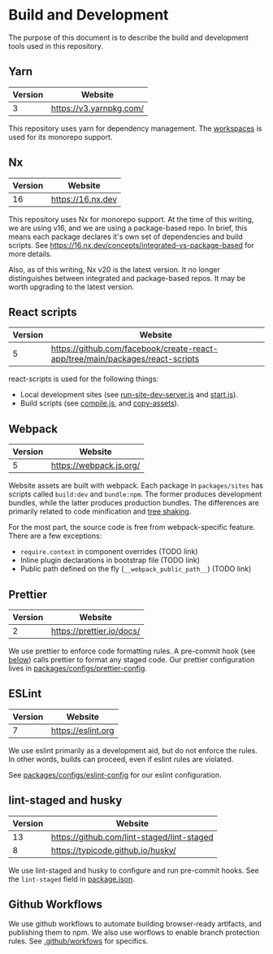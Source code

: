 # Build and Development

The purpose of this document is to describe the build and development tools used
in this repository.

## Yarn

| Version | Website                 |
| ------- | ----------------------- |
| 3       | https://v3.yarnpkg.com/ |

This repository uses yarn for dependency management. The
[workspaces](https://v3.yarnpkg.com/features/workspaces) is used for its
monorepo support.

## Nx

| Version | Website           |
| ------- | ----------------- |
| 16      | https://16.nx.dev |

This repository uses Nx for monorepo support. At the time of
this writing, we are using v16, and we are using a package-based repo. In
brief, this means each package declares it's own set of dependencies and build
scripts. See https://16.nx.dev/concepts/integrated-vs-package-based for more
details.

Also, as of this writing, Nx v20 is the latest version. It no longer
distinguishes between integrated and package-based repos. It may be worth
upgrading to the latest version.

## React scripts

| Version | Website                                                                       |
| ------- | ----------------------------------------------------------------------------- |
| 5       | https://github.com/facebook/create-react-app/tree/main/packages/react-scripts |

react-scripts is used for the following things:

- Local development sites (see [run-site-dev-server.js](packages/configs/react-scripts/scripts/run-site-dev-server.js) and [start.js](packages/configs/react-scripts/scripts/start.js)).
- Build scripts (see [compile.js](packages/configs/react-scripts/scripts/compile.js), and [copy-assets](packages/configs/react-scripts/scripts/copy-assets.js)).

## Webpack

| Version | Website                 |
| ------- | ----------------------- |
| 5       | https://webpack.js.org/ |

Website assets are built with webpack. Each package
in `packages/sites` has scripts called `build:dev` and `bundle:npm`. The former
produces development bundles, while the latter produces production bundles. The
differences are primarily related to code minification and [tree
shaking](https://webpack.js.org/guides/tree-shaking/).

For the most part, the source code is free from webpack-specific feature. There
are a few exceptions:

- `require.context` in component overrides (TODO link)
- Inline plugin declarations in bootstrap file (TODO link)
- Public path defined on the fly (`__webpack_public_path__`) (TODO link)

## Prettier

| Version | Website                   |
| ------- | ------------------------- |
| 2       | https://prettier.io/docs/ |

We use prettier to enforce code formatting rules. A pre-commit hook (see
[below](#lint-staged-and-husky)) calls prettier to format any staged code. Our prettier
configuration lives in
[packages/configs/prettier-config](packages/configs/prettier-config).

## ESLint

| Version | Website            |
| ------- | ------------------ |
| 7       | https://eslint.org |

We use eslint primarily as a development aid, but do not enforce the rules. In
other words, builds can proceed, even if eslint rules are violated.

See [packages/configs/eslint-config](packages/configs/eslint-config) for our
eslint configuration.

## lint-staged and husky

| Version | Website                                    |
| ------- | ------------------------------------------ |
| 13      | https://github.com/lint-staged/lint-staged |
| 8       | https://typicode.github.io/husky/          |

We use lint-staged and husky to configure and run pre-commit hooks. See the
`lint-staged` field in [package.json](package.json).

## Github Workflows

We use github workflows to automate building browser-ready artifacts, and
publishing them to npm. We also use worflows to enable branch protection rules.
See [.github/workfows](.github/workflows) for specifics.
